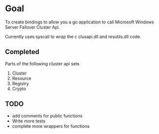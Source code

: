 # Goal

To create bindings to allow you a go application to call Microsoft Windows Server Failover Cluster Api.

Currently uses syscall to wrap the c clusapi.dll and resutils.dll code.

## Completed

Parts of the following cluster api sets
1. Cluster
1. Resource
1. Registry
1. Crypto

## TODO

* add comments for public functions
* Write more tests
* complete more wrappers for functions